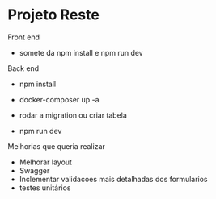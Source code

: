 # Projeto Reste


Front end

- somete da npm install e npm run dev

Back end

- npm install

- docker-composer up -a


- rodar a migration ou criar tabela 

- npm run dev

Melhorias que queria realizar

  - Melhorar layout
  - Swagger
  - Inclementar validacoes mais detalhadas dos formularios
  - testes unitários
